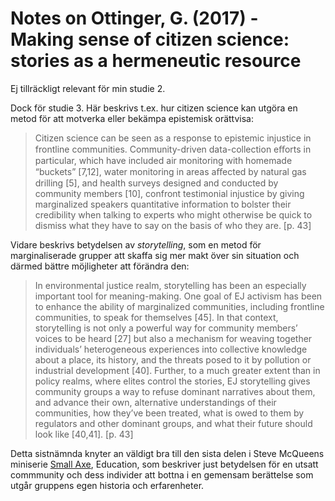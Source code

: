 # Notes on Ottinger, G. (2017) - Making sense of citizen science: stories as a hermeneutic resource

Ej tillräckligt relevant för min studie 2.

Dock för studie 3. Här beskrivs t.ex. hur citizen science kan utgöra en metod för att motverka eller bekämpa epistemisk orättvisa:

> Citizen science can be seen as a response to epistemic injustice in frontline communities. Community-driven data-collection eﬀorts in particular, which have included air monitoring with homemade “buckets” [7,12], water monitoring in areas aﬀected by natural gas drilling [5], and health surveys designed and conducted by community members [10], confront testimonial injustice by giving marginalized speakers quantitative information to bolster their credibility when talking to experts who might otherwise be quick to dismiss what they have to say on the basis of who they are. [p. 43]

Vidare beskrivs betydelsen av *storytelling*, som en metod för marginaliserade grupper att skaffa sig mer makt över sin situation och därmed bättre möjligheter att förändra den:

> In environmental justice realm, storytelling has been an especially important tool for meaning-making. One goal of EJ activism has been to enhance the ability of marginalized communities, including frontline communities, to speak for themselves [45]. In that context, storytelling is not only a powerful way for community members’ voices to be heard [27] but also a mechanism for weaving together individuals’ heterogeneous experiences into collective knowledge about a place, its history, and the threats posed to it by pollution or industrial development [40]. Further, to a much greater extent than in policy realms, where elites control the stories, EJ storytelling gives community groups a way to refuse dominant narratives about them, and advance their own, alternative understandings of their communities, how they’ve been treated, what is owed to them by regulators and other dominant groups, and what their future should look like [40,41]. [p. 43]

Detta sistnämnda knyter an väldigt bra till den sista delen i Steve McQueens miniserie [Small Axe](https://archive.fo/VRjkS), Education, som beskriver just betydelsen för en utsatt commmunity och dess individer att bottna i en gemensam berättelse som utgår gruppens egen historia och erfarenheter.
